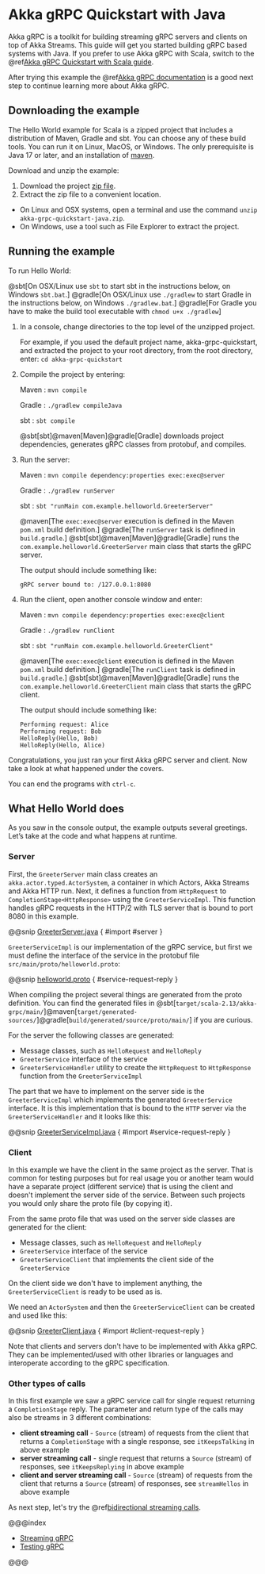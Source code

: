 # Akka gRPC Quickstart with Java 
 
Akka gRPC is a toolkit for building streaming gRPC servers and clients on top of Akka Streams. This guide will get you started building gRPC based systems with Java. If you prefer to use Akka gRPC with Scala, switch to the @ref[Akka gRPC Quickstart with Scala guide](../quickstart-scala/index.md). 

After trying this example the @ref[Akka gRPC documentation](../index.md) is a good next step to continue learning more about Akka gRPC.

## Downloading the example 

The Hello World example for Scala is a zipped project that includes a distribution of Maven, Gradle and sbt. You can choose any of these build tools. You can run it on Linux, MacOS, or Windows. The only prerequisite is Java 17 or later, and an installation of [maven](https://maven.apache.org/index.html).

Download and unzip the example:

1. Download the project [zip file](../attachments/akka-GRPC-quickstart-java.zip).
2. Extract the zip file to a convenient location.
  - On Linux and OSX systems, open a terminal and use the command `unzip akka-grpc-quickstart-java.zip`.
  - On Windows, use a tool such as File Explorer to extract the project. 

## Running the example

To run Hello World:

@sbt[On OSX/Linux use `sbt` to start sbt in the instructions below, on Windows `sbt.bat`.]
@gradle[On OSX/Linux use `./gradlew` to start Gradle in the instructions below, on Windows `./gradlew.bat`.]
@gradle[For Gradle you have to make the build tool executable with `chmod u+x ./gradlew`]

1. In a console, change directories to the top level of the unzipped project.
 
    For example, if you used the default project name, akka-grpc-quickstart, and extracted the project to your root directory,
    from the root directory, enter: `cd akka-grpc-quickstart`

1. Compile the project by entering:

    Maven
    :   ```
        mvn compile
        ```

    Gradle
    :   ```
        ./gradlew compileJava
        ```

    sbt
    :   ```
        sbt compile
        ```
 
    @sbt[sbt]@maven[Maven]@gradle[Gradle] downloads project dependencies, generates gRPC classes from protobuf, and compiles.


1. Run the server:

    Maven
    :   ```
        mvn compile dependency:properties exec:exec@server
        ```

    Gradle
    :   ```
        ./gradlew runServer
        ```

    sbt
    :   ```
        sbt "runMain com.example.helloworld.GreeterServer"
        ```
 
    @maven[The `exec:exec@server` execution is defined in the Maven `pom.xml` build definition.]
    @gradle[The `runServer` task is defined in `build.gradle`.]
    @sbt[sbt]@maven[Maven]@gradle[Gradle] runs the `com.example.helloworld.GreeterServer` main class that starts the gRPC server.

    The output should include something like:

    ```
    gRPC server bound to: /127.0.0.1:8080
    ```

1. Run the client, open another console window and enter:

    Maven
    :   ```
        mvn compile dependency:properties exec:exec@client
        ```

    Gradle
    :   ```
        ./gradlew runClient
        ```

    sbt
    :   ```
        sbt "runMain com.example.helloworld.GreeterClient"
        ```
 
    @maven[The `exec:exec@client` execution is defined in the Maven `pom.xml` build definition.]
    @gradle[The `runClient` task is defined in `build.gradle`.]
    @sbt[sbt]@maven[Maven]@gradle[Gradle] runs the `com.example.helloworld.GreeterClient` main class that starts the gRPC client.

    The output should include something like:

    ```
    Performing request: Alice
    Performing request: Bob
    HelloReply(Hello, Bob)
    HelloReply(Hello, Alice)
    ```


Congratulations, you just ran your first Akka gRPC server and client. Now take a look at what happened under the covers.

You can end the programs with `ctrl-c`.

## What Hello World does

As you saw in the console output, the example outputs several greetings. Let’s take at the code and what happens at runtime.

### Server

First, the `GreeterServer` main class creates an `akka.actor.typed.ActorSystem`, a container in which Actors, Akka Streams and Akka HTTP run. Next, it defines a function from `HttpRequest` to `CompletionStage<HttpResponse>` using the `GreeterServiceImpl`. This function
handles gRPC requests in the HTTP/2 with TLS server that is bound to port 8080 in this example.

@@snip [GreeterServer.java](/samples/akka-grpc-quickstart-java/src/main/java/com/example/helloworld/GreeterServer.java) { #import #server }

`GreeterServiceImpl` is our implementation of the gRPC service, but first we must define the interface of the service
in the protobuf file `src/main/proto/helloworld.proto`:

@@snip [helloworld.proto](/samples/akka-grpc-quickstart-java/src/main/proto/helloworld.proto) { #service-request-reply }

When compiling the project several things are generated from the proto definition. You can find the generated files in 
@sbt[`target/scala-2.13/akka-grpc/main/`]@maven[`target/generated-sources/`]@gradle[`build/generated/source/proto/main/`]
if you are curious.

For the server the following classes are generated:

* Message classes, such as `HelloRequest` and `HelloReply`
* `GreeterService` interface of the service
* `GreeterServiceHandler` utility to create the `HttpRequest` to `HttpResponse` function from the `GreeterServiceImpl`

The part that we have to implement on the server side is the `GreeterServiceImpl` which implements the generated `GreeterService` interface. It is this implementation that is bound to the `HTTP` server via the `GreeterServiceHandler` and it looks like this:

@@snip [GreeterServiceImpl.java](/samples/akka-grpc-quickstart-java/src/main/java/com/example/helloworld/GreeterServiceImpl.java) { #import #service-request-reply }

### Client

In this example we have the client in the same project as the server. That is common for testing purposes but for real usage
you or another team would have a separate project (different service) that is using the client and doesn't implement the
server side of the service. Between such projects you would only share the proto file (by copying it).

From the same proto file that was used on the server side classes are generated for the client:

* Message classes, such as `HelloRequest` and `HelloReply`
* `GreeterService` interface of the service
* `GreeterServiceClient` that implements the client side of the `GreeterService`

On the client side we don't have to implement anything, the `GreeterServiceClient` is ready to be used as is.

We need an `ActorSystem` and then the `GreeterServiceClient` can be created and used like this:

@@snip [GreeterClient.java](/samples/akka-grpc-quickstart-java/src/main/java/com/example/helloworld/GreeterClient.java) { #import #client-request-reply }

Note that clients and servers don't have to be implemented with Akka gRPC. They can be implemented/used with other libraries or languages and interoperate according to the gRPC specification.

### Other types of calls

In this first example we saw a gRPC service call for single request returning a `CompletionStage` reply.
The parameter and return type of the calls may also be streams in 3 different combinations:

* **client streaming call** - `Source` (stream) of requests from the client that returns a
  `CompletionStage` with a single response,
  see `itKeepsTalking` in above example
* **server streaming call** - single request that returns a `Source` (stream) of responses,
  see `itKeepsReplying` in above example
* **client and server streaming call** - `Source` (stream) of requests from the client that returns a
  `Source` (stream) of responses,
  see `streamHellos` in above example

As next step, let's try the @ref[bidirectional streaming calls](streaming.md).

@@@index

* [Streaming gRPC](streaming.md)
* [Testing gRPC](testing.md)

@@@
